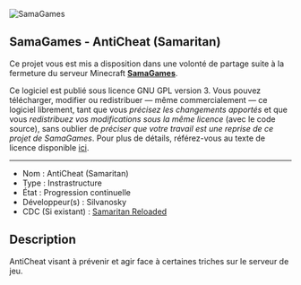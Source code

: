 ![SamaGames](https://assets.samagames.net/images/logo.png "SamaGames logo")

## SamaGames - AntiCheat (Samaritan)

Ce projet vous est mis a disposition dans une volonté de partage suite à la fermeture du serveur Minecraft [**SamaGames**](http://samagames.net).

Ce logiciel est publié sous licence GNU GPL version 3. Vous pouvez télécharger, modifier ou redistribuer — même commercialement — ce logiciel librement, tant que vous *précisez les changements apportés* et que vous *redistribuez vos modifications sous la même licence* (avec le code source), sans oublier de *préciser que votre travail est une reprise de ce projet de SamaGames*.
Pour plus de détails, référez-vous au texte de licence disponible [ici](LICENCE).

------------------------------------

- Nom : AntiCheat (Samaritan)
- Type : Instrastructure
- État : Progression continuelle
- Développeur(s) : Silvanosky
- CDC (Si existant) : [Samaritan Reloaded](https://www.samagames.net/ressources/samaritan-reloaded.pdf)


## Description
AntiCheat visant à prévenir et agir face à certaines triches sur le serveur de jeu.